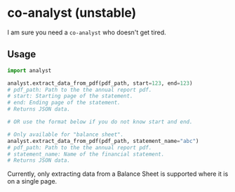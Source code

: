 # co-analyst (unstable)

I am sure you need a `co-analyst` who doesn't get tired.

## Usage

```py
import analyst

analyst.extract_data_from_pdf(pdf_path, start=123, end=123)
# pdf_path: Path to the the annual report pdf.
# start: Starting page of the statement.
# end: Ending page of the statement.
# Returns JSON data.

# OR use the format below if you do not know start and end.

# Only available for "balance sheet".
analyst.extract_data_from_pdf(pdf_path, statement_name="abc")
# pdf_path: Path to the the annual report pdf.
# statement_name: Name of the financial statement.
# Returns JSON data.
```

Currently, only extracting data from a Balance Sheet is supported
where it is on a single page.
